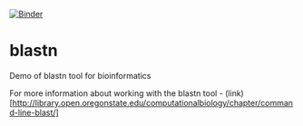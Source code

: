 [![Binder](https://mybinder.org/badge.svg)](https://mybinder.org/v2/gh/lynnlangit/blastn/master)

# blastn
Demo of blastn tool for bioinformatics

For more information about working with the blastn tool - (link)[http://library.open.oregonstate.edu/computationalbiology/chapter/command-line-blast/]

